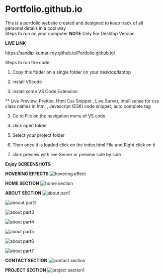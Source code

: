 # Portfolio.github.io
This is a portfolio website created and designed to keep track of all personal details in a cool way   
Steps to run on your computer
**NOTE** 
Only For Desktop Version

**LIVE LINK**

 https://sandip-kumar-roy.github.io/Portfolio.github.io/

Steps to run the code
1) Copy this folder on a single folder on your desktop/laptop

2) install VScode 

3) install some VS Code Extension 

** Live Preview, Prettier, Html Css Snippet ,
   Live Server, Intellisense for css class names in html
   , Javascript (ES6) code snippet, auto complete tag 


3) Go to File on the navigation menu of VS code

4) click open folder

5) Select your project folder

6) Then once it is loaded click on the index.html
   File and Right click on it

7) click preview with live Server or preview side by side 

****Enjoy****
**SCREENSHOTS**

**HOVERING EFFECTS**
![hovering effect ](https://user-images.githubusercontent.com/101457128/161435550-dbd79f3b-bc08-4cf7-bb04-cdbf5e43804c.png)

**HOME SECTION**
![home section](https://user-images.githubusercontent.com/101457128/161435467-20199f8d-5186-48da-b6ae-dcff5ffaaadd.png)


**ABOUT SECTION**
![about part1](https://user-images.githubusercontent.com/101457128/161435325-18f119e8-1c33-4652-b2cb-85daf693861c.png)

![aboout part2](https://user-images.githubusercontent.com/101457128/161435345-3419458f-8d72-47fc-a7ed-3f022cee78a8.png)

![about part3](https://user-images.githubusercontent.com/101457128/161435354-23e0b217-fb4e-4435-83f2-95ee6ee672c8.png)

![about part4](https://user-images.githubusercontent.com/101457128/161435362-39c5c25d-ff2d-4a0b-8880-aab9a02e566d.png)

![about part5](https://user-images.githubusercontent.com/101457128/161435376-78381671-f4af-4acc-8822-8818eb2a4b38.png)

![about part6](https://user-images.githubusercontent.com/101457128/161435384-40192f91-3a6c-4bed-af53-0a2b0e17ed71.png)

![about part7](https://user-images.githubusercontent.com/101457128/161435395-0651c20f-ba16-4322-aba1-06f31481d2c0.png)

**CONTACT SECTION**
![contact section](https://user-images.githubusercontent.com/101457128/161435630-62859a3b-c635-4c0a-b14c-8768c822000b.png)


**PROJECT SECTION**
![project section1](https://user-images.githubusercontent.com/101457128/161435525-fb5404cc-a5df-4045-9ac9-635273bdef40.png)




